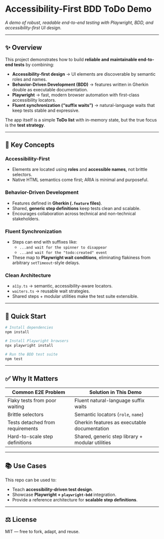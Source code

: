 # Accessibility-First BDD ToDo Demo  
*A demo of robust, readable end-to-end testing with Playwright, BDD, and accessibility-first UI design.*

---

## ✨ Overview

This project demonstrates how to build **reliable and maintainable end-to-end tests** by combining:

- **Accessibility-first design** → UI elements are discoverable by semantic roles and names.  
- **Behavior-Driven Development (BDD)** → features written in Gherkin double as executable documentation.  
- **Playwright** → fast, modern browser automation with first-class accessibility locators.  
- **Fluent synchronization (“suffix waits”)** → natural-language waits that keep tests stable and expressive.  

The app itself is a simple **ToDo list** with in-memory state, but the true focus is the **test strategy**.

---

## 🔑 Key Concepts

### Accessibility-First
- Elements are located using **roles** and **accessible names**, not brittle selectors.  
- Native HTML semantics come first; ARIA is minimal and purposeful.  

### Behavior-Driven Development
- Features defined in **Gherkin (`.feature` files)**.  
- Shared, **generic step definitions** keep tests clean and scalable.  
- Encourages collaboration across technical and non-technical stakeholders.  

### Fluent Synchronization
- Steps can end with suffixes like:  
  - `...and wait for the spinner to disappear`  
  - `...and wait for the "todo:created" event`  
- These map to **Playwright wait conditions**, eliminating flakiness from arbitrary `setTimeout`-style delays.  

### Clean Architecture
- `a11y.ts` → semantic, accessibility-aware locators.  
- `waiters.ts` → reusable wait strategies.  
- Shared steps + modular utilities make the test suite extensible.

---

## 🚀 Quick Start

```bash
# Install dependencies
npm install

# Install Playwright browsers
npx playwright install

# Run the BDD test suite
npm test
```

---

## ✅ Why It Matters

| Common E2E Problem             | Solution in This Demo                                      |
|--------------------------------|------------------------------------------------------------|
| Flaky tests from poor waiting   | Fluent natural-language suffix waits                       |
| Brittle selectors               | Semantic locators (`role`, `name`)                         |
| Tests detached from requirements| Gherkin features as executable documentation               |
| Hard-to-scale step definitions  | Shared, generic step library + modular utilities           |

---

## 📚 Use Cases

This repo can be used to:  
- Teach **accessibility-driven test design**.  
- Showcase **Playwright + `playwright-bdd`** integration.  
- Provide a reference architecture for **scalable step definitions**.  

---

## ⚖️ License

MIT — free to fork, adapt, and reuse.  
